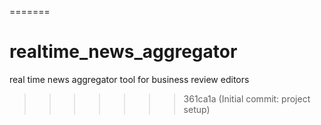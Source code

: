 =======
# realtime_news_aggregator
real time news aggregator tool for business review editors
>>>>>>> 361ca1a (Initial commit: project setup)
